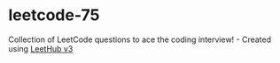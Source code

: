 # leetcode-75
Collection of LeetCode questions to ace the coding interview! - Created using [LeetHub v3](https://github.com/raphaelheinz/LeetHub-3.0)
